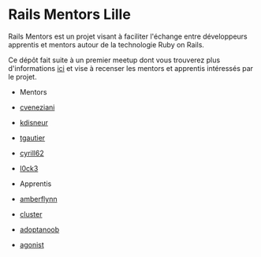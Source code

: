 # Rails Mentors Lille

Rails Mentors est un projet visant à faciliter l'échange entre développeurs apprentis et mentors autour de la technologie Ruby on Rails.

Ce dépôt fait suite à un premier meetup dont vous trouverez plus d'informations [ici](http://www.meetup.com/rubynord/events/184397292/) et vise à recenser les mentors et apprentis intéressés par le projet.

* Mentors
 * [cveneziani](http://github.com/cveneziani)
 * [kdisneur](http://github.com/kdisneur)
 * [tgautier](http://github.com/tgautier)
 * [cyrill62](http://github.com/cyrill62)
 * [l0ck3](http://github.com/l0ck3)

* Apprentis
 * [amberflynn](http://github.com/amberflynn)
 * [cluster](http://github.com/cluster)
 * [adoptanoob](http://github.com/adoptanoob)
 * [agonist](http://github.com/agonist)
